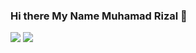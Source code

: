 ### Hi there My Name Muhamad Rizal 👋

<img src="https://github-readme-stats.vercel.app/api?username=Rizal&show_icons=true&theme=radical" />

<img src="https://github-readme-stats.vercel.app/api/top-langs/?username=Rizal&layout=compact)](https://github.com/anuraghazra/github-readme-stats" />
